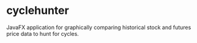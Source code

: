 cyclehunter
===========

JavaFX application for graphically comparing historical stock and futures price data to hunt for cycles.

